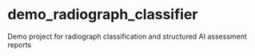 # demo_radiograph_classifier
Demo project for radiograph classification and structured AI assessment reports

